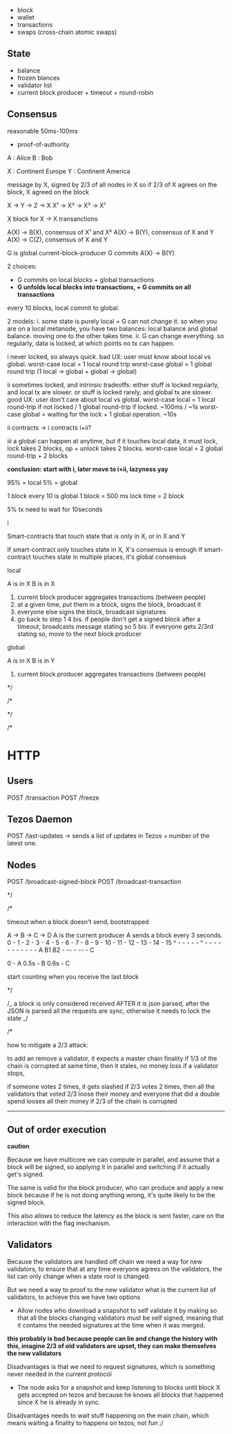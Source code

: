 - block
- wallet
- transactions
- swaps (cross-chain atomic swaps)

## State

- balance
- frozen blances
- validator list
- current block producer + timeout + round-robin

## Consensus

reasonable 50ms-100ms

- proof-of-authority

A : Alice
B : Bob

X : Continent Europe
Y : Continent America

message by X, signed by 2/3 of all nodes in X
so if 2/3 of X agrees on the block, X agreed on the block

X -> Y -> Z -> X
X¹ -> X² -> X³ -> X¹

X block for X -> X transanctions

A(X) -> B(X), consensus of X¹ and X²
A(X) -> B(Y), consensus of X and Y
A(X) -> C(Z), consensus of X and Y

G is global current-block-producer
G commits A(X) -> B(Y)

2 choices:

- G commits on local blocks + global transactions
- **G unfolds local blocks into transactions, + G commits on all transactions**

every 10 blocks, local commit to global.

2 models:
i. some state is purely local = G can not change it. so when you are on a local metanode, you have two balances: local balance and global balance. moving one to the other takes time.
ii. G can change everything. so regularly, data is locked, at which points no tx can happen.

i
never locked, so always quick. bad UX: user must know about local vs global.
worst-case local = 1 local round trip
worst-case global = 1 global round trip (1 local -> global + global -> global)

ii
sometimes locked, and intrinsic tradeoffs: either stuff is locked regularly,
and local tx are slower. or stuff is locked rarely, and global tx are slower.
good UX: user don't care about local vs global.
worst-case local = 1 local round-trip if not locked / 1 global round-trip if locked. ~100ms / ~1s
worst-case global = waiting for the lock + 1 global operation. ~10s

ii contracts -> i contracts
i+ii?

iii
a global can happen at anytime, but if it touches local data,
it must lock, lock takes 2 blocks, op + unlock takes 2 blocks.
worst-case local = 2 global round-trip + 2 blocks

**conclusion: start with i, later move to i+ii, lazyness yay**

95% = local
5% = global

1 block every 10 is global
1 block = 500 ms
lock time = 2 block

5% tx need to wait for 10seconds

i

Smart-contracts that touch state that is only in X, or in X and Y

If smart-contract only touches state in X, X's consensus is enough
If smart-contract touches state in multiple places, it's global consensus

local

A is in X
B is in X

1.  current block producer aggregates transactions (between people)
2.  at a given time, put them in a block, signs the block, broadcast it
3.  everyone else signs the block, broadcast signatures
4.  go back to step 1
    4 bis. if people don't get a signed block after a timeout, broadcasts message stating so
    5 bis. if everyone gets 2/3rd stating so, move to the next block producer

global

A is in X
B is in Y

1.  current block producer aggregates transactions (between people)

\*/

/\*

\*/

/\*

# HTTP

## Users

POST /transaction
POST /freeze

## Tezos Daemon

POST /last-updates
-> sends a list of updates in Tezos + number of the latest one.

## Nodes

POST /broadcast-signed-block
POST /broadcast-transaction

\*/

/\*

timeout when a block doesn't send, bootstrapped

A -> B -> C -> D
A is the current producer
A sends a block every 3 seconds.
0 - 1 - 2 - 3 - 4 - 5 - 6 - 7 - 8 - 9 - 10 - 11 - 12 - 13 - 14 - 15
^ - - - - - ^ - - - - - - - - - - - A
B1 B2 - -- - -- - C

0 - A
0.5s - B
0.6s - C

start counting when you receive the last block

\*/

/_
a block is only considered received AFTER it is json parsed,
after the JSON is parsed all the requests are sync,
otherwise it needs to lock the state
_/

/\*

how to mitigate a 2/3 attack:

to add an remove a validator, it expects a master chain finality
if 1/3 of the chain is corrupted at same time, then it stales, no money loss
if a validator stops,

if someone votes 2 times, it gets slashed
if 2/3 votes 2 times, then all the validators that voted 2/3 loose their money and
everyone that did a double spend looses all their money
if 2/3 of the chain is corrupted

---

## Out of order execution

**caution**

Because we have multicore we can compute in parallel, and assume that a block will be signed, so applying it in parallel and switching if it actually get's signed.

The same is valid for the block producer, who can produce and apply a new block because if he is not doing anything wrong, it's quite likely to be the signed block.

This also allows to reduce the latency as the block is sent faster, care on the interaction with the flag mechanism.

## Validators

Because the validators are handled off chain we need a way for new validators, to ensure that at any time everyone agrees on the validators, the list can only change when a state root is changed.

But we need a way to proof to the new validator what is the current list of validators, to achieve this we have two options

- Allow nodes who download a snapshot to self validate it by making so that all the blocks changing validators must be self signed, meaning that it contains the needed signatures at the time when it was merged.

**this probably is bad because people can lie and change the history with this, imagine 2/3 of old validators are upset, they can make themselves the new validators**

Disadvantages is that we need to request signatures, which is something never needed in the current protocol

- The node asks for a snapshot and keep listening to blocks until block X gets accepted on tezos and because he knows all blocks that happened since X he is already in sync.

Disadvantages needs to wait stuff happening on the main chain, which means waiting a finality to happens on tezos, not fun ;/
